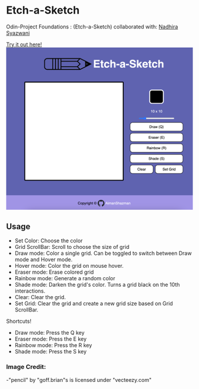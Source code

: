 # Etch-a-Sketch
Odin-Project Foundations : (Etch-a-Sketch)
collaborated with: <a href="https://github.com/NadhiraSyazwani">Nadhira Syazwani</a>

<a href="https://aimanshazman.github.io/Etch-a-Sketch/">Try it out here!</a>
<img src="./pictures/website-image.png" alt="the website image">

## Usage
<ul>
    <li>Set Color: Choose the color</li>
    <li>Grid ScrollBar: Scroll to choose the size of grid</li>
    <li>Draw mode: Color a single grid. Can be toggled to switch between Draw mode and Hover mode.</li>
    <li>Hover mode: Color the grid on mouse hover.</li>
    <li>Eraser mode: Erase colored grid</li>
    <li>Rainbow mode: Generate a random color</li>
    <li>Shade mode: Darken the grid's color. Turns a grid black on the 10th interactions.</li>
    <li>Clear: Clear the grid.</li>
    <li>Set Grid: Clear the grid and create a new grid size based on Grid ScrollBar.</li>
</ul>

Shortcuts!
<ul>
    <li>Draw mode: Press the Q key</li>
    <li>Eraser mode: Press the E key</li>
    <li>Rainbow mode: Press the R key</li>
    <li>Shade mode: Press the S key</li>
</ul>

### Image Credit: 
-"pencil" by "goff.brian"s is licensed under "vecteezy.com"
